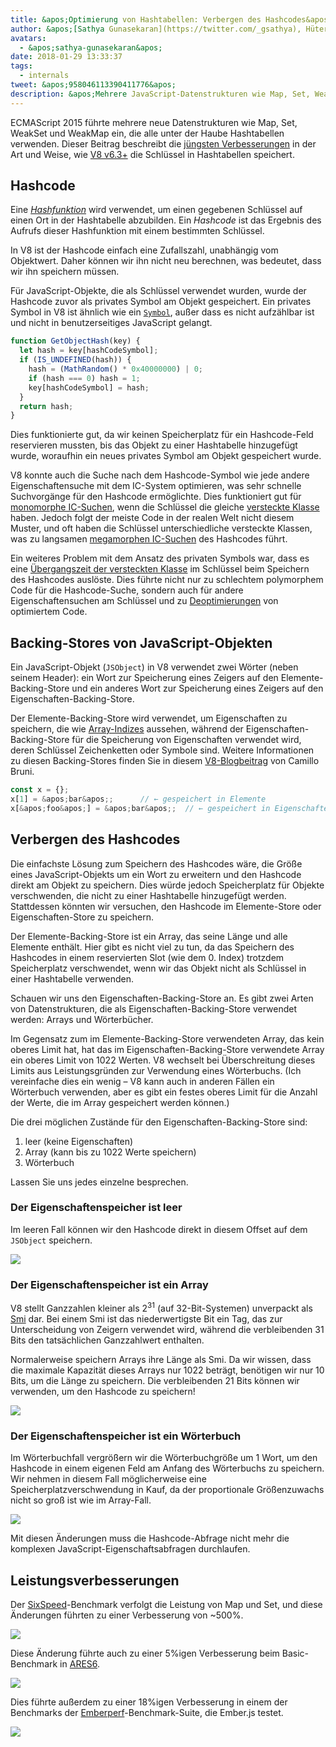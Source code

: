 ```yaml
---
title: &apos;Optimierung von Hashtabellen: Verbergen des Hashcodes&apos;
author: &apos;[Sathya Gunasekaran](https://twitter.com/_gsathya), Hüter der Hashcodes&apos;
avatars:
  - &apos;sathya-gunasekaran&apos;
date: 2018-01-29 13:33:37
tags:
  - internals
tweet: &apos;958046113390411776&apos;
description: &apos;Mehrere JavaScript-Datenstrukturen wie Map, Set, WeakSet und WeakMap verwenden unter der Haube Hashtabellen. Dieser Artikel erklärt, wie V8 v6.3 die Leistung von Hashtabellen verbessert.&apos;
---
```

ECMAScript 2015 führte mehrere neue Datenstrukturen wie Map, Set, WeakSet und WeakMap ein, die alle unter der Haube Hashtabellen verwenden. Dieser Beitrag beschreibt die [jüngsten Verbesserungen](https://bugs.chromium.org/p/v8/issues/detail?id=6404) in der Art und Weise, wie [V8 v6.3+](/blog/v8-release-63) die Schlüssel in Hashtabellen speichert.

<!--truncate-->
## Hashcode

Eine [_Hashfunktion_](https://de.wikipedia.org/wiki/Hashfunktion) wird verwendet, um einen gegebenen Schlüssel auf einen Ort in der Hashtabelle abzubilden. Ein _Hashcode_ ist das Ergebnis des Aufrufs dieser Hashfunktion mit einem bestimmten Schlüssel.

In V8 ist der Hashcode einfach eine Zufallszahl, unabhängig vom Objektwert. Daher können wir ihn nicht neu berechnen, was bedeutet, dass wir ihn speichern müssen.

Für JavaScript-Objekte, die als Schlüssel verwendet wurden, wurde der Hashcode zuvor als privates Symbol am Objekt gespeichert. Ein privates Symbol in V8 ist ähnlich wie ein [`Symbol`](https://developer.mozilla.org/en-US/docs/Web/JavaScript/Reference/Global_Objects/Symbol), außer dass es nicht aufzählbar ist und nicht in benutzerseitiges JavaScript gelangt.

```js
function GetObjectHash(key) {
  let hash = key[hashCodeSymbol];
  if (IS_UNDEFINED(hash)) {
    hash = (MathRandom() * 0x40000000) | 0;
    if (hash === 0) hash = 1;
    key[hashCodeSymbol] = hash;
  }
  return hash;
}
```

Dies funktionierte gut, da wir keinen Speicherplatz für ein Hashcode-Feld reservieren mussten, bis das Objekt zu einer Hashtabelle hinzugefügt wurde, woraufhin ein neues privates Symbol am Objekt gespeichert wurde.

V8 konnte auch die Suche nach dem Hashcode-Symbol wie jede andere Eigenschaftensuche mit dem IC-System optimieren, was sehr schnelle Suchvorgänge für den Hashcode ermöglichte. Dies funktioniert gut für [monomorphe IC-Suchen](https://de.wikipedia.org/wiki/Inline_caching#Monomorphes_inline_caching), wenn die Schlüssel die gleiche [versteckte Klasse](/) haben. Jedoch folgt der meiste Code in der realen Welt nicht diesem Muster, und oft haben die Schlüssel unterschiedliche versteckte Klassen, was zu langsamen [megamorphen IC-Suchen](https://de.wikipedia.org/wiki/Inline_caching#Megamorphen_inline_caching) des Hashcodes führt.

Ein weiteres Problem mit dem Ansatz des privaten Symbols war, dass es eine [Übergangszeit der versteckten Klasse](/#fast-property-access) im Schlüssel beim Speichern des Hashcodes auslöste. Dies führte nicht nur zu schlechtem polymorphem Code für die Hashcode-Suche, sondern auch für andere Eigenschaftensuchen am Schlüssel und zu [Deoptimierungen](https://floitsch.blogspot.com/2012/03/optimizing-for-v8-inlining.html) von optimiertem Code.

## Backing-Stores von JavaScript-Objekten

Ein JavaScript-Objekt (`JSObject`) in V8 verwendet zwei Wörter (neben seinem Header): ein Wort zur Speicherung eines Zeigers auf den Elemente-Backing-Store und ein anderes Wort zur Speicherung eines Zeigers auf den Eigenschaften-Backing-Store.

Der Elemente-Backing-Store wird verwendet, um Eigenschaften zu speichern, die wie [Array-Indizes](https://tc39.es/ecma262/#sec-array-index) aussehen, während der Eigenschaften-Backing-Store für die Speicherung von Eigenschaften verwendet wird, deren Schlüssel Zeichenketten oder Symbole sind. Weitere Informationen zu diesen Backing-Stores finden Sie in diesem [V8-Blogbeitrag](/blog/fast-properties) von Camillo Bruni.

```js
const x = {};
x[1] = &apos;bar&apos;;      // ← gespeichert in Elemente
x[&apos;foo&apos;] = &apos;bar&apos;;  // ← gespeichert in Eigenschaften
```

## Verbergen des Hashcodes

Die einfachste Lösung zum Speichern des Hashcodes wäre, die Größe eines JavaScript-Objekts um ein Wort zu erweitern und den Hashcode direkt am Objekt zu speichern. Dies würde jedoch Speicherplatz für Objekte verschwenden, die nicht zu einer Hashtabelle hinzugefügt werden. Stattdessen könnten wir versuchen, den Hashcode im Elemente-Store oder Eigenschaften-Store zu speichern.

Der Elemente-Backing-Store ist ein Array, das seine Länge und alle Elemente enthält. Hier gibt es nicht viel zu tun, da das Speichern des Hashcodes in einem reservierten Slot (wie dem 0. Index) trotzdem Speicherplatz verschwendet, wenn wir das Objekt nicht als Schlüssel in einer Hashtabelle verwenden.

Schauen wir uns den Eigenschaften-Backing-Store an. Es gibt zwei Arten von Datenstrukturen, die als Eigenschaften-Backing-Store verwendet werden: Arrays und Wörterbücher.

Im Gegensatz zum im Elemente-Backing-Store verwendeten Array, das kein oberes Limit hat, hat das im Eigenschaften-Backing-Store verwendete Array ein oberes Limit von 1022 Werten. V8 wechselt bei Überschreitung dieses Limits aus Leistungsgründen zur Verwendung eines Wörterbuchs. (Ich vereinfache dies ein wenig – V8 kann auch in anderen Fällen ein Wörterbuch verwenden, aber es gibt ein festes oberes Limit für die Anzahl der Werte, die im Array gespeichert werden können.)

Die drei möglichen Zustände für den Eigenschaften-Backing-Store sind:

1. leer (keine Eigenschaften)
2. Array (kann bis zu 1022 Werte speichern)
3. Wörterbuch

Lassen Sie uns jedes einzelne besprechen.

### Der Eigenschaftenspeicher ist leer

Im leeren Fall können wir den Hashcode direkt in diesem Offset auf dem `JSObject` speichern.

![](/_img/hash-code/properties-backing-store-empty.png)

### Der Eigenschaftenspeicher ist ein Array

V8 stellt Ganzzahlen kleiner als 2<sup>31</sup> (auf 32-Bit-Systemen) unverpackt als [Smi](https://wingolog.org/archives/2011/05/18/value-representation-in-javascript-implementations) dar. Bei einem Smi ist das niederwertigste Bit ein Tag, das zur Unterscheidung von Zeigern verwendet wird, während die verbleibenden 31 Bits den tatsächlichen Ganzzahlwert enthalten.

Normalerweise speichern Arrays ihre Länge als Smi. Da wir wissen, dass die maximale Kapazität dieses Arrays nur 1022 beträgt, benötigen wir nur 10 Bits, um die Länge zu speichern. Die verbleibenden 21 Bits können wir verwenden, um den Hashcode zu speichern!

![](/_img/hash-code/properties-backing-store-array.png)

### Der Eigenschaftenspeicher ist ein Wörterbuch

Im Wörterbuchfall vergrößern wir die Wörterbuchgröße um 1 Wort, um den Hashcode in einem eigenen Feld am Anfang des Wörterbuchs zu speichern. Wir nehmen in diesem Fall möglicherweise eine Speicherplatzverschwendung in Kauf, da der proportionale Größenzuwachs nicht so groß ist wie im Array-Fall.

![](/_img/hash-code/properties-backing-store-dictionary.png)

Mit diesen Änderungen muss die Hashcode-Abfrage nicht mehr die komplexen JavaScript-Eigenschaftsabfragen durchlaufen.

## Leistungsverbesserungen

Der [SixSpeed](https://github.com/kpdecker/six-speed)-Benchmark verfolgt die Leistung von Map und Set, und diese Änderungen führten zu einer Verbesserung von ~500%.

![](/_img/hash-code/sixspeed.png)

Diese Änderung führte auch zu einer 5%igen Verbesserung beim Basic-Benchmark in [ARES6](https://webkit.org/blog/7536/jsc-loves-es6/).

![](/_img/hash-code/ares-6.png)

Dies führte außerdem zu einer 18%igen Verbesserung in einem der Benchmarks der [Emberperf](http://emberperf.eviltrout.com/)-Benchmark-Suite, die Ember.js testet.

![](/_img/hash-code/emberperf.jpg)
